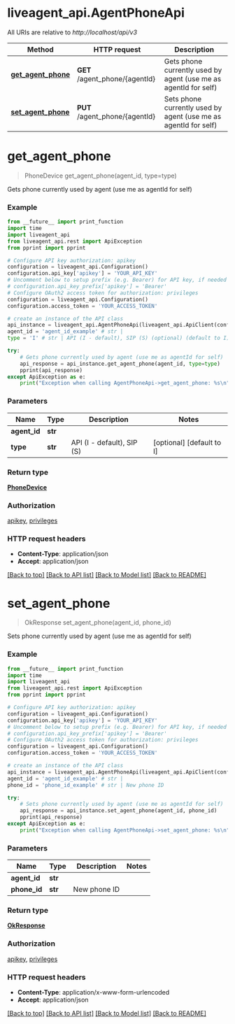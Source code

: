 # liveagent_api.AgentPhoneApi

All URIs are relative to *http://localhost/api/v3*

Method | HTTP request | Description
------------- | ------------- | -------------
[**get_agent_phone**](AgentPhoneApi.md#get_agent_phone) | **GET** /agent_phone/{agentId} | Gets phone currently used by agent (use me as agentId for self)
[**set_agent_phone**](AgentPhoneApi.md#set_agent_phone) | **PUT** /agent_phone/{agentId} | Sets phone currently used by agent (use me as agentId for self)


# **get_agent_phone**
> PhoneDevice get_agent_phone(agent_id, type=type)

Gets phone currently used by agent (use me as agentId for self)

### Example
```python
from __future__ import print_function
import time
import liveagent_api
from liveagent_api.rest import ApiException
from pprint import pprint

# Configure API key authorization: apikey
configuration = liveagent_api.Configuration()
configuration.api_key['apikey'] = 'YOUR_API_KEY'
# Uncomment below to setup prefix (e.g. Bearer) for API key, if needed
# configuration.api_key_prefix['apikey'] = 'Bearer'
# Configure OAuth2 access token for authorization: privileges
configuration = liveagent_api.Configuration()
configuration.access_token = 'YOUR_ACCESS_TOKEN'

# create an instance of the API class
api_instance = liveagent_api.AgentPhoneApi(liveagent_api.ApiClient(configuration))
agent_id = 'agent_id_example' # str | 
type = 'I' # str | API (I - default), SIP (S) (optional) (default to I)

try:
    # Gets phone currently used by agent (use me as agentId for self)
    api_response = api_instance.get_agent_phone(agent_id, type=type)
    pprint(api_response)
except ApiException as e:
    print("Exception when calling AgentPhoneApi->get_agent_phone: %s\n" % e)
```

### Parameters

Name | Type | Description  | Notes
------------- | ------------- | ------------- | -------------
 **agent_id** | **str**|  | 
 **type** | **str**| API (I - default), SIP (S) | [optional] [default to I]

### Return type

[**PhoneDevice**](PhoneDevice.md)

### Authorization

[apikey](../README.md#apikey), [privileges](../README.md#privileges)

### HTTP request headers

 - **Content-Type**: application/json
 - **Accept**: application/json

[[Back to top]](#) [[Back to API list]](../README.md#documentation-for-api-endpoints) [[Back to Model list]](../README.md#documentation-for-models) [[Back to README]](../README.md)

# **set_agent_phone**
> OkResponse set_agent_phone(agent_id, phone_id)

Sets phone currently used by agent (use me as agentId for self)

### Example
```python
from __future__ import print_function
import time
import liveagent_api
from liveagent_api.rest import ApiException
from pprint import pprint

# Configure API key authorization: apikey
configuration = liveagent_api.Configuration()
configuration.api_key['apikey'] = 'YOUR_API_KEY'
# Uncomment below to setup prefix (e.g. Bearer) for API key, if needed
# configuration.api_key_prefix['apikey'] = 'Bearer'
# Configure OAuth2 access token for authorization: privileges
configuration = liveagent_api.Configuration()
configuration.access_token = 'YOUR_ACCESS_TOKEN'

# create an instance of the API class
api_instance = liveagent_api.AgentPhoneApi(liveagent_api.ApiClient(configuration))
agent_id = 'agent_id_example' # str | 
phone_id = 'phone_id_example' # str | New phone ID

try:
    # Sets phone currently used by agent (use me as agentId for self)
    api_response = api_instance.set_agent_phone(agent_id, phone_id)
    pprint(api_response)
except ApiException as e:
    print("Exception when calling AgentPhoneApi->set_agent_phone: %s\n" % e)
```

### Parameters

Name | Type | Description  | Notes
------------- | ------------- | ------------- | -------------
 **agent_id** | **str**|  | 
 **phone_id** | **str**| New phone ID | 

### Return type

[**OkResponse**](OkResponse.md)

### Authorization

[apikey](../README.md#apikey), [privileges](../README.md#privileges)

### HTTP request headers

 - **Content-Type**: application/x-www-form-urlencoded
 - **Accept**: application/json

[[Back to top]](#) [[Back to API list]](../README.md#documentation-for-api-endpoints) [[Back to Model list]](../README.md#documentation-for-models) [[Back to README]](../README.md)

